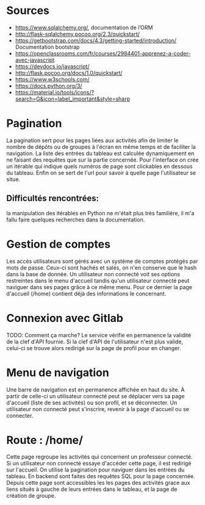 # Sources

- https://www.sqlalchemy.org/, documentation de l’ORM
- http://flask-sqlalchemy.pocoo.org/2.3/quickstart/
- https://getbootstrap.com/docs/4.3/getting-started/introduction/ Documentation bootstrap
- https://openclassrooms.com/fr/courses/2984401-apprenez-a-coder-avec-javascript
- https://devdocs.io/javascript/
- http://flask.pocoo.org/docs/1.0/quickstart/
- https://www.w3schools.com/
- https://docs.python.org/3/
- https://material.io/tools/icons/?search=G&icon=label_important&style=sharp

# Pagination

La pagination sert pour les pages liées aux activités afin de limiter le nombre de dépôts ou de groupes à l'écran en même temps et de faciliter la navigation. La liste des entrées du tableau est calculée dynamiquement en ne faisant des requêtes que sur la partie concernée. Pour l'interface on crée un itérable qui indique quels numéros de page sont clickables en dessous du tableau. Enfin on se sert de l'url pour savoir à quelle page l'utilisateur se situe.

## Difficultés rencontrées: 
la manipulation des itérables en Python ne m'était plus très familière, il m'a fallu faire quelques recherches dans la documentation.

# Gestion de comptes

Les accès utilisateurs sont gérés avec un système de comptes protégés par mots de passe. Ceux-ci sont hachés et salés, on n'en conserve que le hash dans la base de donnée. Un utilisateur non connecté voit ses options restreintes dans le menu d'accueil tandis qu'un utilisateur connecté peut naviguer dans ses pages grâce à ce même menu. Pour ce dernier la page d'accueil (/home) contient déjà des informations le concernant.

# Connexion avec Gitlab

TODO: Comment ça marche?
Le service vérifie en permanence la validité de la clef d'API fournie. Si la clef d'API de l'utilisateur n'est plus valide, celui-ci se trouve alors redirigé sur la page de profil pour en changer. 

# Menu de navigation

Une barre de navigation est en permanence affichée en haut du site. À partir de celle-ci un utilisateur connecté peut se déplacer vers sa page d'accueil (liste de ses activités) ou son profil, et se déconnecter. Un utilisateur non connecté peut s'inscrire, revenir à la page d'accueil ou se connecter. 

# Route : /home/

Cette page regroupe les activités qui concernent un professeur connecté. Si un utilisateur non connecté essaye d'accéder cette page, il est redirigé sur l'accueil. On utilise la pagination pour naviguer dans les entrées du tableau. En backend sont faites des requêtes SQL pour la page concernée. Depuis cette page sont accessibles les les pages des activités grace aux liens situés à gauche de leurs entrées dans le tableau, et la page de création de groupe. 


